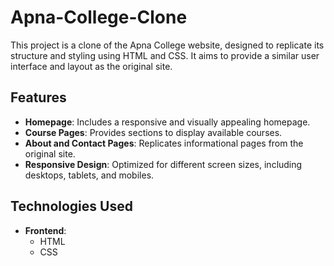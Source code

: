 # Apna-College-Clone

This project is a clone of the Apna College website, designed to replicate its structure and styling using HTML and CSS. It aims to provide a similar user interface and layout as the original site.

## Features

- **Homepage**: Includes a responsive and visually appealing homepage.
- **Course Pages**: Provides sections to display available courses.
- **About and Contact Pages**: Replicates informational pages from the original site.
- **Responsive Design**: Optimized for different screen sizes, including desktops, tablets, and mobiles.

## Technologies Used

- **Frontend**:
  - HTML
  - CSS
